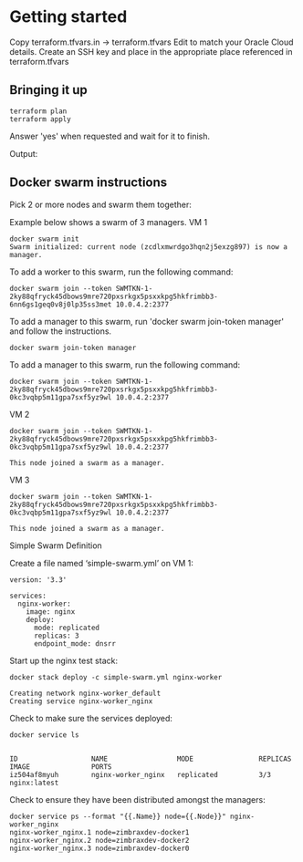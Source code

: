 # Getting started

Copy terraform.tfvars.in -> terraform.tfvars
Edit to match your Oracle Cloud details.
Create an SSH key and place in the appropriate place referenced in terraform.tfvars

## Bringing it up

    terraform plan
    terraform apply

Answer 'yes' when requested and wait for it to finish.

Output:



## Docker swarm instructions


Pick 2 or more nodes and swarm them together:

Example below shows a swarm of 3 managers.
VM 1

    docker swarm init
    Swarm initialized: current node (zcdlxmwrdgo3hqn2j5exzg897) is now a manager.

To add a worker to this swarm, run the following command:

    docker swarm join --token SWMTKN-1-2ky88qfryck45dbows9mre720pxsrkgx5psxxkpg5hkfrimbb3-6nn6gs1geq0v8j0lp35ss3met 10.0.4.2:2377

To add a manager to this swarm, run 'docker swarm join-token manager' and follow the instructions.

    docker swarm join-token manager

To add a manager to this swarm, run the following command:

    docker swarm join --token SWMTKN-1-2ky88qfryck45dbows9mre720pxsrkgx5psxxkpg5hkfrimbb3-0kc3vqbp5m11gpa7sxf5yz9wl 10.0.4.2:2377

VM 2

    docker swarm join --token SWMTKN-1-2ky88qfryck45dbows9mre720pxsrkgx5psxxkpg5hkfrimbb3-0kc3vqbp5m11gpa7sxf5yz9wl 10.0.4.2:2377

	This node joined a swarm as a manager.

VM 3

    docker swarm join --token SWMTKN-1-2ky88qfryck45dbows9mre720pxsrkgx5psxxkpg5hkfrimbb3-0kc3vqbp5m11gpa7sxf5yz9wl 10.0.4.2:2377

	This node joined a swarm as a manager.


Simple Swarm Definition

Create a file named ‘simple-swarm.yml’ on VM 1:

    version: '3.3'

    services:
      nginx-worker:
        image: nginx
        deploy:
          mode: replicated
          replicas: 3
          endpoint_mode: dnsrr

Start up the nginx test stack:


    docker stack deploy -c simple-swarm.yml nginx-worker

    Creating network nginx-worker_default
    Creating service nginx-worker_nginx


Check to make sure the services deployed:

	docker service ls


    ID                  NAME                 MODE                REPLICAS            IMAGE               PORTS
    iz504af8myuh        nginx-worker_nginx   replicated          3/3                 nginx:latest


Check to ensure they have been distributed amongst the managers:

    docker service ps --format "{{.Name}} node={{.Node}}" nginx-worker_nginx
    nginx-worker_nginx.1 node=zimbraxdev-docker1
    nginx-worker_nginx.2 node=zimbraxdev-docker2
    nginx-worker_nginx.3 node=zimbraxdev-docker0
